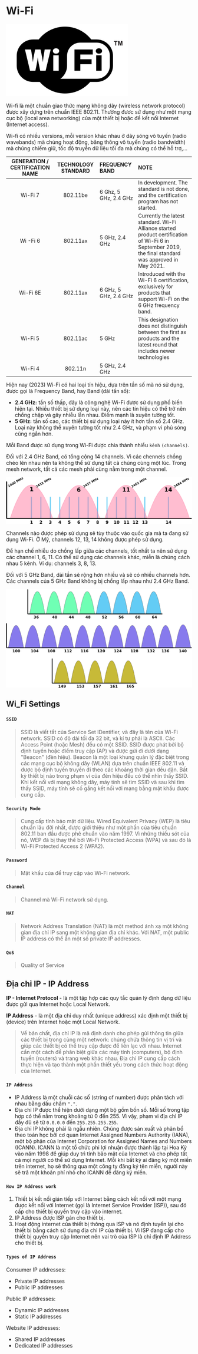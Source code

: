 # Wi-Fi

![Alt text](media/image.png)

Wi-fi là một chuẩn giao thức mạng không dây (wireless network protocol) được xây dựng trên chuẩn IEEE 802.11. Thường đươc sử dụng như một mạng cục bộ (local area networking) của một thiết bị hoặc để kết nối Internet (Internet access).

Wi-fi có nhiều versions, mỗi version khác nhau ở dãy sóng vô tuyến (radio wavebands) mà chúng hoạt động, băng thông vô tuyến (radio bandwidth) mà chúng chiếm giữ, tốc độ truyền dữ liệu tối đa mà chúng có thể hỗ trợ,...

| GENERATION / CERTIFICATION NAME | TECHNOLOGY STANDARD | FREQUENCY BAND        | NOTE                                                                                                                                                   |
| :-----------------------------: | :-----------------: | :-------------------- | :----------------------------------------------------------------------------------------------------------------------------------------------------- |
|             Wi-Fi 7             |      802.11be       | 6 Ghz, 5 GHz, 2.4 GHz | In development. The standard is not done, and the certification program has not started.                                                               |
|            Wi -Fi 6             |      802.11ax       | 5 GHz, 2.4 GHz        | Currently the latest standard. Wi-Fi Alliance started product certification of Wi-Fi 6 in September 2019, the final standard was approved in May 2021. |
|            Wi-Fi 6E             |      802.11ax       | 6 GHz, 5 GHz, 2.4 GHz | Introduced with the Wi-Fi 6 certification, exclusively for products that support Wi-Fi on the 6 GHz frequency band.                                    |
|             Wi-Fi 5             |      802.11ac       | 5 GHz                 | This designation does not distinguish between the first ax products and the latest round that includes newer technologies                              |
|             Wi-Fi 4             |       802.11n       | 5 GHz, 2.4 GHz        |                                                                                                                                                        |

Hiện nay (2023) Wi-Fi có hai loại tín hiệu, dựa trên tần số mà nó sử dụng, được gọi là Frequency Band, hay Band (dải tần số):

- **2.4 GHz:** tần số thấp, đây là công nghệ Wi-Fi được sử dụng phổ biến hiện tại. Nhiều thiết bị sử dụng loại này, nên các tín hiệu có thể trở nên chồng chập và gây nhiễu lẫn nhau. Điểm mạnh là xuyên tường tốt.
- **5 GHz:** tần số cao, các thiết bị sử dụng loại này ít hơn tần số 2.4 GHz. Loại này không thể xuyên tường tốt như 2.4 GHz, và phạm vi phủ sóng cũng ngắn hơn.

Mỗi Band được sử dụng trong Wi-Fi được chia thành nhiều `kênh` `(channels)`.

Đối với 2.4 GHz Band, có tổng cộng 14 channels. Vì các chennels chồng chéo lên nhau nên ta không thể sử dụng tất cả chúng cùng một lúc. Trong mesh network, tất cả các mesh phải cùng nằm trong một channel.

![Alt text](media/image-1.png)

Channels nào được phép sử dụng sẽ tùy thuộc vào quốc gia mà ta đang sử dụng Wi-Fi. Ở Mỹ, channels 12, 13, 14 không được phép sử dụng.

Để hạn chế nhiễu do chồng lấp giữa các channels, tốt nhất ta nên sử dụng các channel 1, 6, 11. Có thể sử dụng các channels khác, miễn là chúng cách nhau 5 kênh. Ví dụ: channels 3, 8, 13.

Đối với 5 GHz Band, dải tần sẽ rộng hơn nhiều và sẽ có nhiều channels hơn. Các channels của 5 GHz Band không bị chồng lấp nhau như 2.4 GHz Band.

![Alt text](media/image-2.png)

## Wi_Fi Settings

#### **`SSID`**

> SSID là viết tắt của Service Set IDentifier, và đây là tên của Wi-Fi network. SSID có độ dài tối đa 32 bit, và kí tự phải là ASCII. Các Access Point (hoặc Mesh) đều có một SSID.
> SSID được phát bởi bộ định tuyến hoặc điểm truy cập (AP) và được gửi đi dưới dạng "Beacon" (đèn hiệu). Beacon là một loại khung quản lý đặc biệt trong các mạng cục bộ không dây (WLAN) dựa trên chuẩn IEEE 802.11 và được bộ định tuyến truyền đi theo các khoảng thời gian đều đặn. Bất kỳ thiết bị nào trong phạm vi của đèn hiệu đều có thể nhìn thấy SSID. Khi kết nối với mạng không dây, máy tính sẽ tìm SSID và sau khi tìm thấy SSID, máy tính sẽ cố gắng kết nối với mạng bằng mật khẩu được cung cấp.

#### **`Security Mode`**

> Cung cấp tính bảo mật dữ liệu.
> Wired Equivalent Privacy (WEP) là tiêu chuẩn lâu đời nhất, được giới thiệu như một phần của tiêu chuẩn 802.11 ban đầu được phê chuẩn vào năm 1997. Vì những thiếu sót của nó, WEP đã bị thay thế bởi  Wi-Fi Protected Access (WPA) và sau đó là Wi-Fi Protected Access 2 (WPA2).

#### **`Password`**

> Mật khẩu của để truy cập vào Wi-Fi network.

#### **`Channel`**

> Channel mà Wi-Fi network sử dụng.

#### **`NAT`**

> Network Address Translation (NAT) là một method ánh xạ một không gian địa chỉ IP sang một không gian địa chỉ khác. Với NAT, một public IP address có thể ẩn một số private IP addresses.

#### **`QoS`**

> Quality of Service

## Địa chỉ IP - IP Address

**IP - Internet Protocol** - là một tập hợp các quy tắc quản lý định dạng dữ liệu được gửi qua Internet hoặc Local Network.

**IP Address** - là một địa chỉ duy nhất (unique address) xác định một thiết bị (device) trên Internet hoặc một Local Network.

> Về bản chất, địa chỉ IP là mã định danh cho phép gửi thông tin giữa các thiết bị trong cùng một network: chúng chứa thông tin vị trí và giúp các thiết bị có thể truy cập được để liên lạc với nhau. Internet cần một cách để phân biệt giữa các máy tính (computers), bộ định tuyến (routers) và trang web khác nhau. Địa chỉ IP cung cấp cách thực hiện và tạo thành một phần thiết yếu trong cách thức hoạt động của Internet.

#### **`IP Address`**

- IP Address là một chuỗi các số (string of number) được phân tách với nhau bằng dấu chấm `"."`. 
- Địa chỉ IP được thể hiện dưới dạng một bộ gồm bốn số. Mỗi số trong tập hợp có thể nằm trong khoảng từ 0 đến 255. Vì vậy, phạm vi địa chỉ IP đầy đủ sẽ từ `0.0.0.0` đến `255.255.255.255`.
- Địa chỉ IP không phải là ngẫu nhiên. Chúng được sản xuất và phân bổ theo toán học bởi cơ quan Internet Assigned Numbers Authority (IANA), một bộ phận của Internet Corporation for Assigned Names and Numbers (ICANN). ICANN là một tổ chức phi lợi nhuận được thành lập tại Hoa Kỳ vào năm 1998 để giúp duy trì tính bảo mật của Internet và cho phép tất cả mọi người có thể sử dụng Internet. Mỗi khi bất kỳ ai đăng ký một miền trên internet, họ sẽ thông qua một công ty đăng ký tên miền, người này sẽ trả một khoản phí nhỏ cho ICANN để đăng ký miền.

#### **`How IP Address work`**

1. Thiết bị kết nối gián tiếp với Internet bằng cách kết nối với một mạng được kết nối với Internet (gọi là Internet Service Provider (ISP)), sau đó cấp cho thiết bị quyền truy cập vào internet.
2. IP Address được ISP gán cho thiết bị.
3. Hoạt động internet của thiết bị thông qua ISP và nó định tuyến lại cho thiết bị bằng cách sử dụng địa chỉ IP của thiết bị. Vì ISP đang cấp cho thiết bị quyền truy cập Internet nên vai trò của ISP là chỉ định IP Address cho thiết bị.

#### **`Types of IP Address`**

Consumer IP addresses:

- Private IP addresses
- Public IP addresses

Public IP addresses:

- Dynamic IP addresses
- Static IP addresses

Website IP addresses:

- Shared IP addresses
- Dedicated IP addresses
